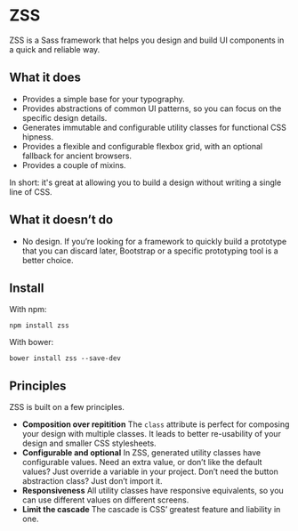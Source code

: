 # ZSS

ZSS is a Sass framework that helps you design and build UI components in a quick and reliable way.

## What it does

- Provides a simple base for your typography.
- Provides abstractions of common UI patterns, so you can focus on the specific design details.
- Generates immutable and configurable utility classes for functional CSS hipness.
- Provides a flexible and configurable flexbox grid, with an optional fallback for ancient browsers.
- Provides a couple of mixins.

In short: it's great at allowing you to build a design without writing a single line of CSS.

## What it doesn’t do

- No design. If you’re looking for a framework to quickly build a prototype that you can discard later, Bootstrap or a specific prototyping tool is a better choice.

## Install

With npm:

```
npm install zss
```

With bower:

```
bower install zss --save-dev
```

## Principles

ZSS is built on a few principles.

- **Composition over repitition**
  The `class` attribute is perfect for composing your design with multiple classes. It leads to better re-usability of your design and smaller CSS stylesheets.
- **Configurable and optional**
  In ZSS, generated utility classes have configurable values. Need an extra value, or don’t like the default values? Just override a variable in your project. Don’t need the button abstraction class? Just don’t import it.
- **Responsiveness**
  All utility classes have responsive equivalents, so you can use different values on different screens.
- **Limit the cascade**
  The cascade is CSS’ greatest feature and liability in one.
